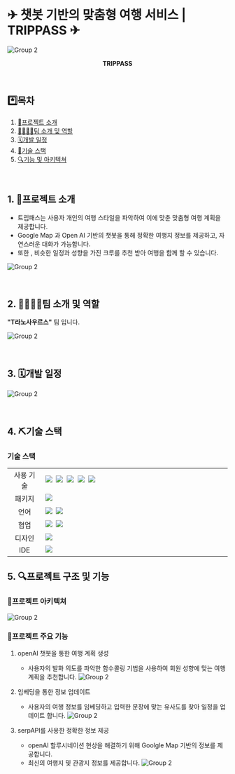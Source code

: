 # ✈ 챗봇 기반의 맞춤형 여행 서비스 | TRIPPASS ✈

![Group 2](https://github.com/songhannaa/TripPass_Main/blob/main/pdf/0001.png)

<div align="center">

<b>TRIPPASS</b> <br>

</div>

<br>

## \*️⃣목차

1. [📄프로젝트 소개](#project)
2. [👨‍👩‍👧‍👦팀 소개 및 역할](#team)
3. [🗓️개발 일정](#period)
4. [🔨기술 스택 ](#technology-stack)
5. [🔍기능 및 아키텍쳐](#function-and-structure)

<br>

## <span id="project">1. 📄프로젝트 소개</span>

- 트립패스는 사용자 개인의 여행 스타일을 파악하여 이에 맞춘 맞춤형 여행 계획을 제공합니다.
- Google Map 과 Open AI 기반의 챗봇을 통해 정확한 여행지 정보를 제공하고, 자연스러운 대화가 가능합니다.
- 또한 , 비슷한 일정과 성향을 가진 크루를 추천 받아 여행을 함께 할 수 있습니다.

![Group 2](https://github.com/songhannaa/TripPass_Main/blob/main/pdf/0005.png)

<br>

## <span id="team">2. 👨‍👩‍👧‍👦팀 소개 및 역할</span>

**"T라노사우르스"** 팀 입니다.<br/>

![Group 2](https://github.com/songhannaa/TripPass_Main/blob/main/pdf/0002.png)

<br>

## <span id="period">3. 🗓️개발 일정</span>

![Group 2](https://github.com/songhannaa/TripPass_Main/blob/main/pdf/0015.png)

<br>


## <span id="technology-stack">4. ⛏️기술 스택 </span>

### 기술 스택

<table>
	<tr>
		<td align="center" width="100px">사용 기술</td>
		<td width="800px">
		<img src="https://img.shields.io/badge/react-61DAFB?style=for-the-badge&logo=react&logoColor=black">&nbsp
		<img src="https://img.shields.io/badge/fastapi-009688?style=for-the-badge&logo=fastapi&logoColor=white">&nbsp
		<img src="https://img.shields.io/badge/aws-232F3E?style=for-the-badge&logo=amazonwebservices&logoColor=white">&nbsp;
		<img src="https://img.shields.io/badge/docker-257bd6?style=for-the-badge&logo=docker&logoColor=white">&nbsp;
  		<img src="https://img.shields.io/badge/Kubernetes-326CE5?style=for-the-badge&logo=Kubernetes&logoColor=white">&nbsp;
		</td>
	</tr>
	<tr>
		<td align="center">패키지</td>
		<td>
			<img src="https://img.shields.io/badge/npm-CB3837?style=for-the-badge&logo=NPM&logoColor=ffffff"/>&nbsp
		</td>
	</tr>
	<tr>
		<td align="center">언어</td>
		<td>
		<img src="https://img.shields.io/badge/python-3776AB?style=for-the-badge&logo=python&logoColor=white">&nbsp
		<img src="https://img.shields.io/badge/javascript-F7DF1E?style=for-the-badge&logo=javascript&logoColor=black">
		</td>
	</tr>
	<tr>
		<td align="center">협업</td>
		<td>
			<img src="https://img.shields.io/badge/GitHub-181717?style=for-the-badge&logo=GitHub&logoColor=white"/>&nbsp
			<img src="https://img.shields.io/badge/Notion-5a5d69?style=for-the-badge&logo=Notion&logoColor=white"/>&nbsp
		</td>
	<tr> 
		<td align="center">디자인</td>
		<td>
			<img src="https://img.shields.io/badge/Figma-d90f42?style=for-the-badge&logo=Figma&logoColor=white"/>&nbsp
		</td> 
	</tr> 
	<tr>
		<td align="center">IDE</td>
		<td>
		<img src="https://img.shields.io/badge/VSCode-007ACC?style=for-the-badge&logo=Visual%20Studio%20Code&logoColor=white"/>&nbsp
	</tr>
</table>

## <span id="function-and-structure">5. 🔍프로젝트 구조 및 기능</span>

### 📁프로젝트 아키텍쳐
![Group 2](https://github.com/songhannaa/TripPass_Main/blob/main/pdf/0012.png)


### 📁프로젝트 주요 기능
1. openAI 챗봇을 통한 여행 계획 생성
   - 사용자의 발화 의도를 파악한 함수콜링 기법을 사용하여 회원 성향에 맞는 여행 계획을 추천합니다.
	![Group 2](https://github.com/songhannaa/TripPass_Main/blob/main/pdf/0012.png)

2. 임베딩을 통한 정보 업데이트
   - 사용자의 여행 정보를 임베딩하고 입력한 문장에 맞는 유사도를 찾아 일정을 업데이트 합니다.
   	![Group 2](https://github.com/songhannaa/TripPass_Main/blob/main/pdf/0015.png)
3. serpAPI를 사용한 정확한 정보 제공
   - openAI 할루시네이션 현상을 해결하기 위해 Goolgle Map 기반의 정보를 제공합니다.
   - 최신의 여행지 및 관광지 정보를 제공합니다. 
        ![Group 2](https://github.com/songhannaa/TripPass_Main/blob/main/pdf/0022.png)
